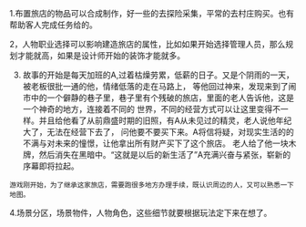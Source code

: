 1.布置旅店的物品可以合成制作，好一些的去探险采集，平常的去村庄购买。也有帮助客人完成任务给的。

2，人物职业选择可以影响建造旅店的属性，比如如果开始选择管理人员，那么规划才能就高，如果是设计师开始的装饰才能就多。

3.    故事的开始是每天加班的A,过着枯燥劳累，低薪的日子。又是个阴雨的一天，被老板很批一通的他，情绪低落的走在马路上，
等他回过神来，发现来到了闹市中的一个僻静的巷子里，巷子里有个残破的旅店，里面的老人告诉他，这是一个神奇的地方，连接着不同的
世界，不同的经营方式可以让这里变得不一样。并且给他看了从前鼎盛时期的旧照，有A从未见过的精灵，老人说他年纪大了，无法在经营下去了，
问他要不要买下来。A将信将疑，对现实生活的的不满与对未来的憧憬，让他拿出所有财产买下了这个旅店。
    老人给了他一块木牌，然后消失在黑暗中。“这就是以后的新生活了”A充满兴奋与紧张，崭新的序幕即将拉起。

    游戏刚开始，为了继承这家旅店，需要跑很多地方办理手续，既认识周边的人，又可以熟悉一下地图。
4.场景分区，场景物件，人物角色，这些细节就要根据玩法定下来在想了。
